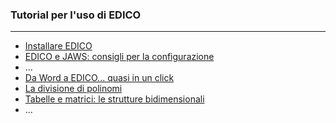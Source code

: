 ### Tutorial per l'uso di EDICO
* * *

- [Installare EDICO](/tutorial/docs/01_installare)
- [EDICO e JAWS: consigli per la configurazione](/tutorial/docs/jaws)
- ...
- [Da Word a EDICO... quasi in un click](/tutorial/docs/word)
- [La divisione di polinomi](/tutorial/docs/divisione-di-polinomi)
- [Tabelle e matrici: le strutture bidimensionali](/tutorial/docs/matrici)
- ...
